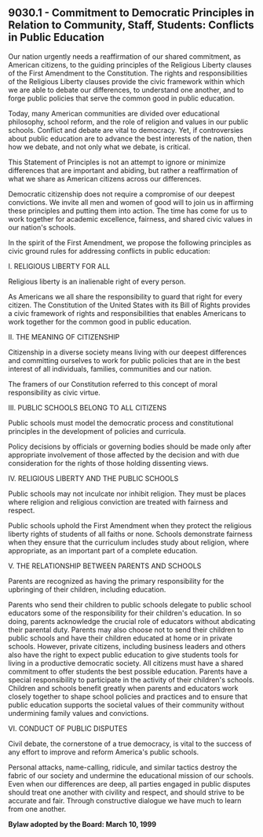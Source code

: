 ## 9030.1 - Commitment to Democratic Principles in Relation to Community, Staff, Students: Conflicts in Public Education

Our nation urgently needs a reaffirmation of our shared commitment, as American citizens, to the guiding principles of the Religious Liberty clauses of the First Amendment to the Constitution.  The rights and responsibilities of the Religious Liberty clauses provide the civic framework within which we are able to debate our differences, to understand one another, and to forge public policies that serve the common good in public education.

Today, many American communities are divided over educational philosophy, school reform, and the role of religion and values in our public schools.  Conflict and debate are vital to democracy.  Yet, if controversies about public education are to advance the best interests of the nation, then how we debate, and not only what we debate, is critical.

This Statement of Principles is not an attempt to ignore or minimize differences that are important and abiding, but rather a reaffirmation of what we share as American citizens across our differences.

Democratic citizenship does not require a compromise of our deepest convictions.  We invite all men and women of good will to join us in affirming these principles and putting them into action.  The time has come for us to work together for academic excellence, fairness, and shared civic values in our nation's schools.

In the spirit of the First Amendment, we propose the following principles as civic ground rules for addressing conflicts in public education:

I.  RELIGIOUS LIBERTY FOR ALL

Religious liberty is an inalienable right of every person.

As Americans we all share the responsibility to guard that right for every citizen.  The Constitution of the United States with its Bill of Rights provides a civic framework of rights and responsibilities that enables Americans to work together for the common good in public education.

II.  THE MEANING OF CITIZENSHIP

Citizenship in a diverse society means living with our deepest differences and committing ourselves to work for public policies that are in the best interest of all individuals, families, communities and our nation.

The framers of our Constitution referred to this concept of moral responsibility as civic virtue.

III.  PUBLIC SCHOOLS BELONG TO ALL CITIZENS

Public schools must model the democratic process and constitutional principles in the development of policies and curricula.

Policy decisions by officials or governing bodies should be made only after appropriate involvement of those affected by the decision and with due consideration for the rights of those holding dissenting views.

IV.  RELIGIOUS LIBERTY AND THE PUBLIC SCHOOLS

Public schools may not inculcate nor inhibit religion.  They must be places where religion and religious conviction are treated with fairness and respect.

Public schools uphold the First Amendment when they protect the religious liberty rights of students of all faiths or none.  Schools demonstrate fairness when they ensure that the curriculum includes study about religion, where appropriate, as an important part of a complete education.

V.  THE RELATIONSHIP BETWEEN PARENTS AND SCHOOLS

Parents are recognized as having the primary responsibility for the upbringing of their children, including education.

Parents who send their children to public schools delegate to public school educators some of the responsibility for their children's education.  In so doing, parents acknowledge the crucial role of educators without abdicating their parental duty.  Parents may also choose not to send their children to public schools and have their children educated at home or in private schools.  However, private citizens, including business leaders and others also have the right to expect public education to give students tools for living in a productive democratic society.  All citizens must have a shared commitment to offer students the best possible education.  Parents have a special responsibility to participate in the activity of their children's schools.  Children and schools benefit greatly when parents and educators work closely together to shape school policies and practices and to ensure that public education supports the societal values of their community without undermining family values and convictions.

VI.  CONDUCT OF PUBLIC DISPUTES

Civil debate, the cornerstone of a true democracy, is vital to the success of any effort to improve and reform America's public schools.

Personal attacks, name-calling, ridicule, and similar tactics destroy the fabric of our society and undermine the educational mission of our schools.  Even when our differences are deep, all parties engaged in public disputes should treat one another with civility and respect, and should strive to be accurate and fair.  Through constructive dialogue we have much to learn from one another.

**Bylaw adopted by the Board:  March 10, 1999**

